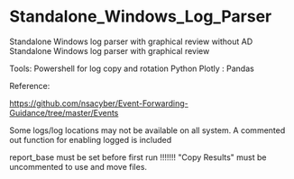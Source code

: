 # Standalone_Windows_Log_Parser
Standalone Windows log parser with graphical review without AD
Standalone Windows log parser with graphical review

Tools: 
      Powershell for log copy and rotation
      Python
      Plotly : Pandas

Reference:

  https://github.com/nsacyber/Event-Forwarding-Guidance/tree/master/Events


Some logs/log locations may not be available on all system. A commented out function for enabling logged is included

report_base must be set before first run !!!!!!!
"Copy Results" must be uncommented to use and move files.
